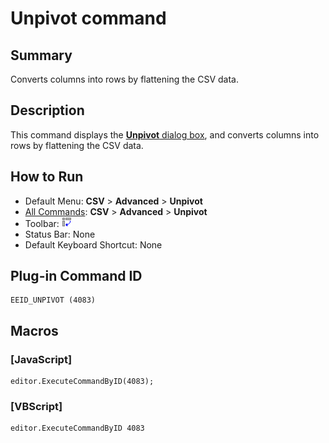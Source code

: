 # Unpivot command

## Summary

Converts columns into rows by flattening the CSV data.

## Description

This command displays the [**Unpivot** dialog box](../../dlg/unpivot/index), and converts columns into rows by flattening the CSV data.

## How to Run

- Default Menu: **CSV** \> **Advanced** \> **Unpivot**
- [All Commands](../tools/all_commands): **CSV** \> **Advanced** \> **Unpivot**
- Toolbar: ![](../../images/unpivot.png)
- Status Bar: None
- Default Keyboard Shortcut: None

## Plug-in Command ID

```
EEID_UNPIVOT (4083)
```

## Macros

### \[JavaScript\]

```
editor.ExecuteCommandByID(4083);
```

### \[VBScript\]

```
editor.ExecuteCommandByID 4083
```
